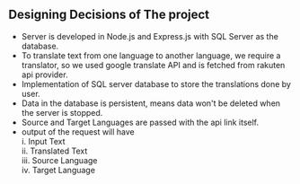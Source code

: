 ## Designing Decisions of The project
- Server is developed in Node.js and Express.js with SQL Server as the database.
- To translate text from one language to another language, we require a translator, so we used google translate API and is fetched from rakuten api provider.
- Implementation of SQL server database to store the translations done by user. 
- Data in the database is persistent, means data won't be deleted when the server is stopped.
- Source and Target Languages are passed with the api link itself.
- output of the request will have  
i. Input Text  
ii. Translated Text  
iii. Source Language  
iv. Target Language
